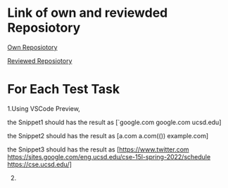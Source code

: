 # Link of own and reviewded Reposiotory
[Own Reposiotory](https://github.com/KuangyuZou/markdown-parser)

[Reviewed Reposiotory](https://github.com/MichaelYe48/markdown-parser)

# For Each Test Task
1.Using VSCode Preview,

the Snippet1 should has the result as [`google.com google.com ucsd.edu]

the Snippet2 should has the result as [a.com a.com(()) example.com]

the Snippet3 should has the result as [https://www.twitter.com https://sites.google.com/eng.ucsd.edu/cse-15l-spring-2022/schedule https://cse.ucsd.edu/]

2.
